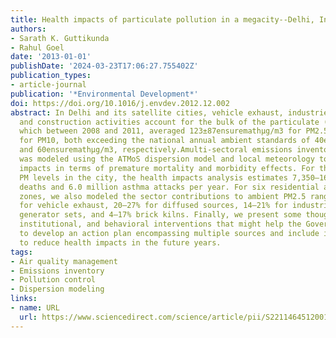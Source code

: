 ```yaml
---
title: Health impacts of particulate pollution in a megacity--Delhi, India
authors:
- Sarath K. Guttikunda
- Rahul Goel
date: '2013-01-01'
publishDate: '2024-03-23T17:06:27.755402Z'
publication_types:
- article-journal
publication: '*Environmental Development*'
doi: https://doi.org/10.1016/j.envdev.2012.12.002
abstract: In Delhi and its satellite cities, vehicle exhaust, industries, waste burning,
  and construction activities account for the bulk of the particulate (PM) pollution,
  which between 2008 and 2011, averaged 123±87ensuremathμg/m3 for PM2.5 and 208±137ensuremathμg/m3
  for PM10, both exceeding the national annual ambient standards of 40ensuremathμg/m3
  and 60ensuremathμg/m3, respectively.Amulti-sectoral emissions inventory for 2010
  was modeled using the ATMoS dispersion model and local meteorology to estimate health
  impacts in terms of premature mortality and morbidity effects. For the observed
  PM levels in the city, the health impacts analysis estimates 7,350–16,200 premature
  deaths and 6.0 million asthma attacks per year. For six residential and industrial
  zones, we also modeled the sector contributions to ambient PM2.5 ranging 16–34%
  for vehicle exhaust, 20–27% for diffused sources, 14–21% for industries, 3–16% diesel
  generator sets, and 4–17% brick kilns. Finally, we present some thoughts on technological,
  institutional, and behavioral interventions that might help the Government of Delhi
  to develop an action plan encompassing multiple sources and include interventions
  to reduce health impacts in the future years.
tags:
- Air quality management
- Emissions inventory
- Pollution control
- Dispersion modeling
links:
- name: URL
  url: https://www.sciencedirect.com/science/article/pii/S2211464512001492
---
```

